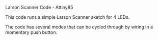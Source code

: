 Larson Scanner Code - Attiny85

This code runs a simple Larson Scanner sketch for 4 LEDs.

The code has several modes that can be cycled through by wiring in a momentary push button.
